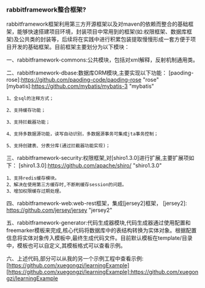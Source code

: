 ### rabbitframework整合框架?
rabbitframework框架利用第三方开源框架以及对maven的依赖而整合的基础框架，能够快速搭建项目环境，封装项目中常用到的框架(如:权限框架、数据库框架)及公共类的封装等，后续将在实践中进行积累包装提取慢慢形成一套方便于项目开发的基础框架。目前框架主要划分为以下模块：

一、rabbitframework-commons:公共模块，包括对xml解释，反射机制通用类。

二、rabbitframework-dbase:数据库ORM模块,主要实现以下功能：
[paoding-rose]:https://github.com/paoding-code/paoding-rose "rose"
[mybatis]:https://github.com/mybatis/mybatis-3 "mybatis"

	1、全sql的注释方式；
	
	2、支持缓存功能；
	
	3、支持拦截器功能；
	
	4、支持多数据源功能，读写自动识别，多数据源事务可集成jta事务控制；
	
	5、支持创建表、分表分库(通过拦截器功能实现)；

三、rabbitframework-security:权限框架,对[shiro1.3.0]进行扩展,主要扩展项如下：
[shiro1.3.0]:https://github.com/apache/shiro/ "shiro1.3.0"

    1、支持redis缓存模块。
    2、解决在使用第三方缓存时,不断刷缓存session的问题。
    3、增加权限缓存过期处理。
    

四、rabbitframework-web:web-rest框架，集成[jersey2]框架，
[jersey2]: https://github.com/jersey/jersey "jersey2"

五、rabbitframework-generator:代码生成器模块,代码生成器通过使用配置和freemarker模板来完成,核心代码将数据库中的表结构转换为实体对象。根据配置信息将实体对象传入模板中,最终生成代码文件。目前默认模板在template/目录中，模板也可以自定义,其模板格式可以查看示例。

六、上述代码,部分可以从我的另一个示例工程中查看示例:[https://github.com/xuegongzi/learningExample]
[https://github.com/xuegongzi/learningExample]:https://github.com/xuegongzi/learningExample